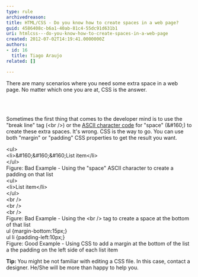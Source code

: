 ```yaml
---
type: rule
archivedreason: 
title: HTML/CSS - Do you know how to create spaces in a web page?
guid: 4586408c-b6a1-40ab-81c4-55dc91d631b1
uri: htmlcss---do-you-know-how-to-create-spaces-in-a-web-page
created: 2012-07-02T14:19:41.0000000Z
authors:
- id: 16
  title: Tiago Araujo
related: []

---
```



<p>There are many scenarios where you need some extra space in a web page. No matter which one you are at, CSS is the answer. </p>
<br><excerpt class='endintro'></excerpt><br>
<p>Sometimes the first thing that comes to the developer mind is to use the &quot;break line&quot; tag (&lt;br /&gt;) or the <a href="http&#58;//en.wikipedia.org/wiki/ASCII">ASCII character code</a> for &quot;space&quot; (&amp;#160;) to create these extra spaces. It's wrong. CSS is the way to go. You can use both &quot;margin&quot; or &quot;padding&quot; CSS properties to get the result you want.

</p>
<div class="ms-rteCustom-GreyBox">
&lt;ul&gt;<br>
&lt;li&gt;&amp;#160;&amp;#160;&amp;#160;List item&lt;/li&gt;<br>
&lt;/ul&gt;<br>
</div>
<span class="ms-rteCustom-FigureBad">Figure&#58; Bad Example - Using the &quot;space&quot; ASCII character to create a padding on that list</span>

<div class="ms-rteCustom-GreyBox">
&lt;ul&gt;<br>
&lt;li&gt;List item&lt;/li&gt;<br>
&lt;/ul&gt;<br>
&lt;br /&gt;<br>
&lt;br /&gt;<br>
&lt;br /&gt;
</div>
<span class="ms-rteCustom-FigureBad">Figure&#58; Bad Example - Using the &lt;br /&gt; tag to create a space at the bottom of that list</span>

<div class="ms-rteCustom-GreyBox">
ul &#123;margin-bottom&#58;15px;&#125;<br>
ul li &#123;padding-left&#58;10px;&#125;
</div>
<span class="ms-rteCustom-FigureGood">Figure&#58; Good Example - Using CSS to add a margin at the bottom of the list a the padding on the left side of each list item</span>

<p><strong>Tip&#58;</strong> You might be not familiar with editing a CSS file. In this case, contact a designer. He/She will be more than happy to help you.</p>


